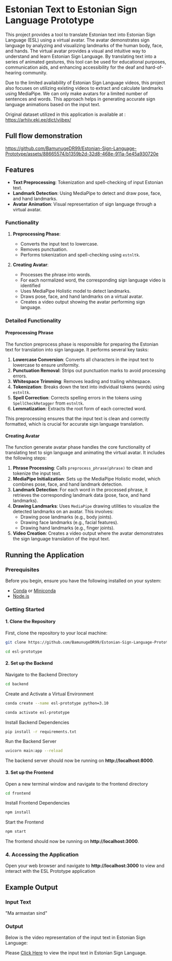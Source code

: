 # Estonian Text to Estonian Sign Language Prototype

This project provides a tool to translate Estonian text into Estonian Sign Language (ESL) using a virtual avatar. The avatar demonstrates sign language by analyzing and visualizing landmarks of the human body, face, and hands. The virtual avatar provides a visual and intuitive way to understand and learn Estonian Sign Language. By translating text into a series of animated gestures, this tool can be used for educational purposes, communication aids, and enhancing accessibility for the deaf and hard-of-hearing community.

Due to the limited availability of Estonian Sign Language videos, this project also focuses on utilizing existing videos to extract and calculate landmarks using MediaPipe. We can only make avatars for a limited number of sentences and words. This approach helps in generating accurate sign language animations based on the input text.

Original dataset utilized in this application is available at : https://arhiiv.eki.ee/dict/viibex/

## Full flow demonstration


https://github.com/BamunugeDR99/Estonian-Sign-Language-Prototype/assets/88665574/b1359b2d-32d8-468e-911a-5e45a930720e


## Features

- **Text Preprocessing**: Tokenization and spell-checking of input Estonian text.
- **Landmark Detection**: Using MediaPipe to detect and draw pose, face, and hand landmarks.
- **Avatar Animation**: Visual representation of sign language through a virtual avatar.


### Functionality

1. **Preprocessing Phase**:
   - Converts the input text to lowercase.
   - Removes punctuation.
   - Performs tokenization and spell-checking using `estnltk`.

2. **Creating Avatar**:
   - Processes the phrase into words.
   - For each normalized word, the corresponding sign language video is identified
   - Uses MediaPipe Holistic model to detect landmarks.
   - Draws pose, face, and hand landmarks on a virtual avatar.
   - Creates a video output showing the avatar performing sign language.

### Detailed Functionality

#### Preprocessing Phrase

The function preprocess phase is responsible for preparing the Estonian text for translation into sign language. It performs several key tasks:
1. **Lowercase Conversion**: Converts all characters in the input text to lowercase to ensure uniformity.
2. **Punctuation Removal**: Strips out punctuation marks to avoid processing errors.
3. **Whitespace Trimming**: Removes leading and trailing whitespace.
4. **Tokenization**: Breaks down the text into individual tokens (words) using `estnltk`.
5. **Spell Correction**: Corrects spelling errors in the tokens using `SpellCheckRetagger` from `estnltk`.
6. **Lemmatization**: Extracts the root form of each corrected word.

This preprocessing ensures that the input text is clean and correctly formatted, which is crucial for accurate sign language translation.

#### Creating Avatar

The function generate avatar phase handles the core functionality of translating text to sign language and animating the virtual avatar. It includes the following steps:

1. **Phrase Processing**: Calls `preprocess_phrase(phrase)` to clean and tokenize the input text.
2. **MediaPipe Initialization**: Sets up the MediaPipe Holistic model, which combines pose, face, and hand landmark detection.
3. **Landmark Detection**: For each word in the processed phrase, it retrieves the corresponding landmark data (pose, face, and hand landmarks).
4. **Drawing Landmarks**: Uses `MediaPipe` drawing utilities to visualize the detected landmarks on an avatar. This involves:
   - Drawing pose landmarks (e.g., body joints).
   - Drawing face landmarks (e.g., facial features).
   - Drawing hand landmarks (e.g., finger joints).
5. **Video Creation**: Creates a video output where the avatar demonstrates the sign language translation of the input text.



## Running the Application

### Prerequisites

Before you begin, ensure you have the following installed on your system:
- [Conda](https://docs.conda.io/projects/conda/en/latest/user-guide/install/index.html) or [Miniconda](https://docs.anaconda.com/miniconda/miniconda-install/)
- [Node.js](https://nodejs.org/en/download/)

### Getting Started

#### 1. Clone the Repository

First, clone the repository to your local machine:

```sh
git clone https://github.com/BamunugeDR99/Estonian-Sign-Language-Prototype.git
```
```sh
cd esl-prototype
```
#### 2. Set up the Backend
Navigate to the Backend Directory

```sh
cd backend
```
Create and Activate a Virtual Environment
```sh
conda create --name esl-prototype python=3.10
```
```sh
conda activate esl-prototype
```
Install Backend Dependencies
```sh
pip install -r requirements.txt
```
Run the Backend Server
```sh
uvicorn main:app --reload
```
The backend server should now be running on **http://localhost:8000**.

#### 3. Set up the Frontend
Open a new terminal window and navigate to the frontend directory
```sh
cd frontend
```

Install Frontend Dependencies
```sh
npm install
```
Start the Frontend
```sh
npm start
```
The frontend should now be running on **http://localhost:3000**.

### 4. Accessing the Application
Open your web browser and navigate to **http://localhost:3000** to view and interact with the ESL Prototype application



## Example Output

### Input Text

"Ma armastan sind"

### Output

Below is the video representation of the input text in Estonian Sign Language:

Please [Click Here](https://drive.google.com/file/d/1-kYinMYfFcin_L9UraoWI140Wx1ogOfQ/view?usp=sharing) to view the input text in Estonian Sign Language.



